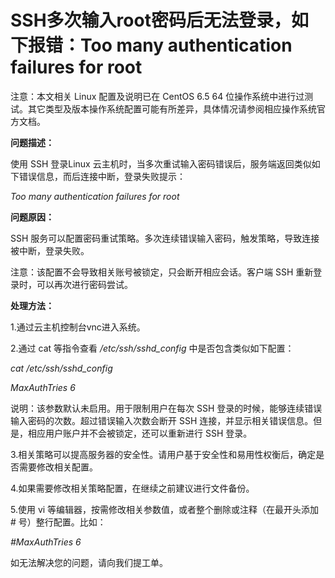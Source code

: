 # SSH多次输入root密码后无法登录，如下报错：Too many authentication failures for root

注意：本文相关 Linux 配置及说明已在 CentOS 6.5 64 位操作系统中进行过测试。其它类型及版本操作系统配置可能有所差异，具体情况请参阅相应操作系统官方文档。



**问题描述：**

使用 SSH 登录Linux 云主机时，当多次重试输入密码错误后，服务端返回类似如下错误信息，而后连接中断，登录失败提示：

*Too many authentication failures for root*



**问题原因：**

SSH 服务可以配置密码重试策略。多次连续错误输入密码，触发策略，导致连接被中断，登录失败。

注意：该配置不会导致相关账号被锁定，只会断开相应会话。客户端 SSH 重新登录时，可以再次进行密码尝试。



**处理方法：**

1.通过云主机控制台vnc进入系统。

2.通过 cat 等指令查看 */etc/ssh/sshd_config* 中是否包含类似如下配置：


*cat /etc/ssh/sshd_config*

*MaxAuthTries 6*

说明：该参数默认未启用。用于限制用户在每次 SSH 登录的时候，能够连续错误输入密码的次数。超过错误输入次数会断开 SSH 连接，并显示相关错误信息。但是，相应用户账户并不会被锁定，还可以重新进行 SSH 登录。

3.相关策略可以提高服务器的安全性。请用户基于安全性和易用性权衡后，确定是否需要修改相关配置。

4.如果需要修改相关策略配置，在继续之前建议进行文件备份。

5.使用 vi 等编辑器，按需修改相关参数值，或者整个删除或注释（在最开头添加 # 号）整行配置。比如：


*#MaxAuthTries 6*

如无法解决您的问题，请向我们提工单。
